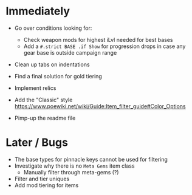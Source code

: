 # Immediately
* Go over conditions looking for: 
    * Check weapon mods for highest iLvl needed for best bases
    * Add a `#.strict BASE .if Show` for progression drops in case any gear base is outside campaign range

* Clean up tabs on indentations
* Find a final solution for gold tiering
* Implement relics

* Add the "Classic" style
    https://www.poewiki.net/wiki/Guide:Item_filter_guide#Color_Options

* Pimp-up the readme file

# Later / Bugs
* The base types for pinnacle keys cannot be used for filtering
* Investigate why there is no `Meta Gems` item class
    * Manually filter through meta-gems (?)
* Filter and tier uniques
* Add mod tiering for items